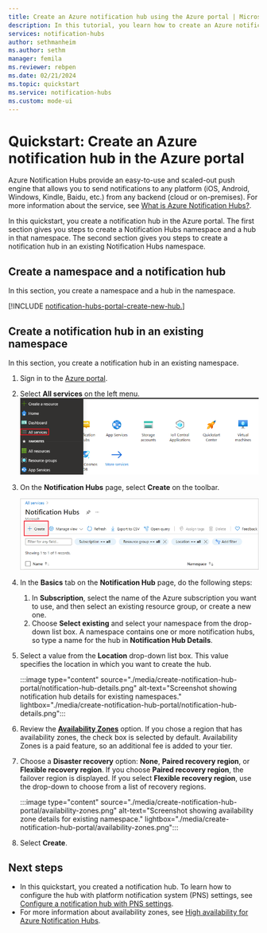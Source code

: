 ```yaml
---
title: Create an Azure notification hub using the Azure portal | Microsoft Docs
description: In this tutorial, you learn how to create an Azure notification hub by using the Azure portal.
services: notification-hubs
author: sethmanheim
ms.author: sethm
manager: femila
ms.reviewer: rebpen
ms.date: 02/21/2024
ms.topic: quickstart
ms.service: notification-hubs
ms.custom: mode-ui
---
```


# Quickstart: Create an Azure notification hub in the Azure portal

Azure Notification Hubs provide an easy-to-use and scaled-out push engine that allows you to send notifications to any platform (iOS, Android, Windows, Kindle, Baidu, etc.) from any backend (cloud or on-premises). For more information about the service, see [What is Azure Notification Hubs?](notification-hubs-push-notification-overview.md).

In this quickstart, you create a notification hub in the Azure portal. The first section gives you steps to create a Notification Hubs namespace and a hub in that namespace. The second section gives you steps to create a notification hub in an existing Notification Hubs namespace.

## Create a namespace and a notification hub

In this section, you create a namespace and a hub in the namespace.

[!INCLUDE [notification-hubs-portal-create-new-hub.](../../includes/notification-hubs-portal-create-new-hub.md)]

## Create a notification hub in an existing namespace

In this section, you create a notification hub in an existing namespace.

1. Sign in to the [Azure portal](https://portal.azure.com).
1. Select **All services** on the left menu.
    ![A screenshot showing select All Services for an existing namespace for a new hub.](./media/create-notification-hub-portal/select-all-services.png)

1. On the **Notification Hubs** page, select **Create** on the toolbar.

      ![A screenshot showing how to create a new notification hub in a new hub.](./media/create-notification-hub-portal/create-toolbar-button.png)

1. In the **Basics** tab on the **Notification Hub** page, do the following steps:

    1. In **Subscription**, select the name of the Azure subscription you want to use, and then select an existing resource group, or create a new one.  
    1. Choose **Select existing** and select your namespace from the drop-down list box.
A namespace contains one or more notification hubs, so type a name for the hub in **Notification Hub Details**.

1. Select a value from the **Location** drop-down list box. This value specifies the location in which you want to create the hub.

    :::image type="content" source="./media/create-notification-hub-portal/notification-hub-details.png" alt-text="Screenshot showing notification hub details for existing namespaces." lightbox="./media/create-notification-hub-portal/notification-hub-details.png":::

1. Review the [**Availability Zones**](./notification-hubs-high-availability.md#zone-redundant-resiliency) option. If you chose a region that has availability zones, the check box is selected by default. Availability Zones is a paid feature, so an additional fee is added to your tier.

1. Choose a **Disaster recovery** option: **None**, **Paired recovery region**, or **Flexible recovery region**. If you choose **Paired recovery region**, the failover region is displayed. If you select **Flexible recovery region**, use the drop-down to choose from a list of recovery regions.

    :::image type="content" source="./media/create-notification-hub-portal/availability-zones.png" alt-text="Screenshot showing availability zone details for existing namespace." lightbox="./media/create-notification-hub-portal/availability-zones.png":::

1. Select **Create**.

## Next steps

- In this quickstart, you created a notification hub. To learn how to configure the hub with platform notification system (PNS) settings, see [Configure a notification hub with PNS settings](configure-notification-hub-portal-pns-settings.md).
- For more information about availability zones, see [High availability for Azure Notification Hubs](notification-hubs-high-availability.md).

